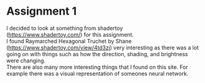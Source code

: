# Assignment 1
I decided to look at something from shadertoy (https://www.shadertoy.com/) for this assignment.<br />
I found Raymarched Hexagonal Truchet by Shane (https://www.shadertoy.com/view/4td3zj) very interesting as there was a lot going on with things such as how the direction, shading, and brightness were changing.<br />
There are also many more interesting things that I found on this site. For example there was a visual representation of someones neural network.
